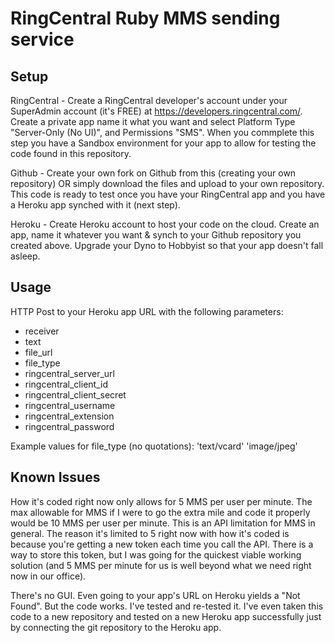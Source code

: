# RingCentral Ruby MMS sending service


## Setup

RingCentral - Create a RingCentral developer's account under your SuperAdmin account (it's FREE) at https://developers.ringcentral.com/. Create a private app name it what you want and select Platform Type "Server-Only (No UI)", and Permissions "SMS". When you commplete this step you have a Sandbox environment for your app to allow for testing the code found in this repository.

Github - Create your own fork on Github from this (creating your own repository) OR simply download the files and upload to your own repository. This code is ready to test once you have your RingCentral app and you have a Heroku app synched with it (next step).

Heroku - Create Heroku account to host your code on the cloud. Create an app, name it whatever you want & synch to your Github repository you created above. Upgrade your Dyno to Hobbyist so that your app doesn't fall asleep.


## Usage

HTTP Post to your Heroku app URL with the following parameters:

- receiver
- text
- file_url
- file_type
- ringcentral_server_url
- ringcentral_client_id
- ringcentral_client_secret
- ringcentral_username
- ringcentral_extension
- ringcentral_password

Example values for file_type (no quotations):
'text/vcard'
'image/jpeg'

## Known Issues

How it's coded right now only allows for 5 MMS per user per minute. The max allowable for MMS if I were to go the extra mile and code it properly would be 10 MMS per user per minute. This is an API limitation for MMS in general. The reason it's limited to 5 right now with how it's coded is because you're getting a new token each time you call the API. There is a way to store this token, but I was going for the quickest viable working solution (and 5 MMS per minute for us is well beyond what we need right now in our office).

There's no GUI. Even going to your app's URL on Heroku yields a "Not Found". But the code works. I've tested and re-tested it. I've even taken this code to a new repository and tested on a new Heroku app successfully just by connecting the git repository to the Heroku app.
